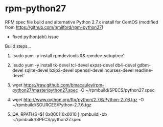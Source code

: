 rpm-python27
============

RPM spec file build and alternative Python 2.7.x install for CentOS
(modified from https://github.com/nmilford/rpm-python27)
- fixed python(abi) issue


Build steps...

1. 'sudo yum -y install rpmdevtools && rpmdev-setuptree'

2. 'sudo yum -y install tk-devel tcl-devel expat-devel db4-devel gdbm-devel sqlite-devel bzip2-devel openssl-devel ncurses-devel readline-devel'

3. wget https://raw.github.com/bmacauley/rpm-python27/master/python27.spec -O ~/rpmbuild/SPECS/python27.spec

4. wget http://www.python.org/ftp/python/2.7.6/Python-2.7.6.tgz -O ~/rpmbuild/SOURCES/Python-2.7.6.tgz

5. QA_RPATHS=$[ 0x0001|0x0010 ] rpmbuild -bb ~/rpmbuild/SPECS/python27.spec
